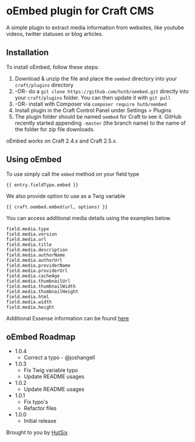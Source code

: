 # oEmbed plugin for Craft CMS

A simple plugin to extract media information from websites, like youtube videos, twitter statuses or blog articles.

## Installation

To install oEmbed, follow these steps:

1. Download & unzip the file and place the `oembed` directory into your `craft/plugins` directory
2.  -OR- do a `git clone https://github.com/hut6/oembed.git` directly into your `craft/plugins` folder.  You can then update it with `git pull`
3.  -OR- install with Composer via `composer require hut6/oembed`
4. Install plugin in the Craft Control Panel under Settings > Plugins
5. The plugin folder should be named `oembed` for Craft to see it.  GitHub recently started appending `-master` (the branch name) to the name of the folder for zip file downloads.

oEmbed works on Craft 2.4.x and Craft 2.5.x.

## Using oEmbed

To use simply call the `embed` method on your field type

    {{ entry.fieldType.embed }}
    
We also provide option to use as a Twig variable

    {{ craft.oembed.embed(url, options) }}
    
You can access additional media details using the examples below.

    field.media.type
    field.media.version
    field.media.url
    field.media.title
    field.media.description
    field.media.authorName
    field.media.authorUrl
    field.media.providerName
    field.media.providerUrl
    field.media.cacheAge
    field.media.thumbnailUrl
    field.media.thumbnailWidth
    field.media.thumbnailHeight
    field.media.html
    field.media.width
    field.media.height
    
Additional Essense information can be found [here](https://github.com/essence/essence)

## oEmbed Roadmap

* 1.0.4
	* Correct a typo - @joshangell
* 1.0.3
	* Fix Twig variable typo
	* Update README usages
* 1.0.2
	* Update README usages
* 1.0.1
	* Fix typo's
	* Refactor files
* 1.0.0
	* Initial release

Brought to you by [HutSix](https://hutsix.com.au)